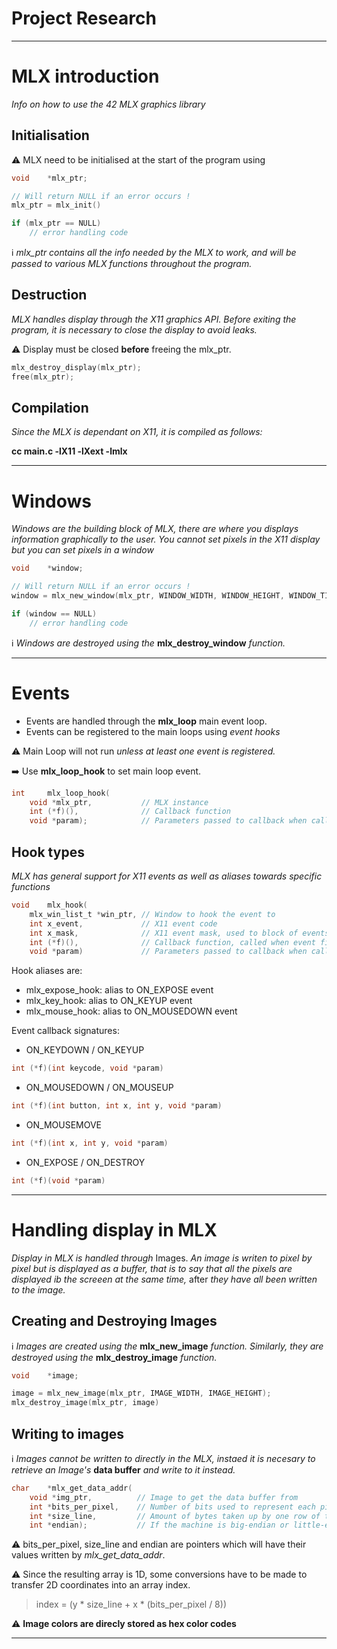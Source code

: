 # Project Research

---

# MLX introduction

_Info on how to use the 42 MLX graphics library_

## Initialisation

⚠️  MLX need to be initialised at the start of the program using

```c
void    *mlx_ptr;

// Will return NULL if an error occurs !
mlx_ptr = mlx_init()

if (mlx_ptr == NULL)
    // error handling code
```

ℹ️  _mlx_ptr contains all the info needed by the MLX to work, and will be passed
to various MLX functions throughout the program._

## Destruction

_MLX handles display through the X11 graphics API. Before exiting the program,
it is necessary to close the display to avoid leaks._

⚠️  Display must be closed **before** freeing the mlx_ptr.

```c
mlx_destroy_display(mlx_ptr);
free(mlx_ptr);
```


## Compilation

_Since the MLX is dependant on X11, it is compiled as follows:_

**cc main.c -lX11 -lXext -lmlx**

---

# Windows

_Windows are the building block of MLX, there are where you displays information
graphically to the user. You cannot set pixels in the X11 display but you can
set pixels in a window_

```c
void    *window;

// Will return NULL if an error occurs !
window = mlx_new_window(mlx_ptr, WINDOW_WIDTH, WINDOW_HEIGHT, WINDOW_TITLE);

if (window == NULL)
    // error handling code
```

ℹ️  _Windows are destroyed using the_ **mlx_destroy_window** _function._

---

# Events

* Events are handled through the **mlx_loop** main event loop.
* Events can be registered to the main loops using _event hooks_

⚠️  Main Loop will not run _unless at least one event is registered._

➡️  Use **mlx_loop_hook** to set main loop event.

```c
int		mlx_loop_hook(
    void *mlx_ptr,           // MLX instance
    int (*f)(),              // Callback function
    void *param);            // Parameters passed to callback when called
```

## Hook types

_MLX has general support for X11 events as well as aliases towards specific
functions_

```c
void    mlx_hook(
    mlx_win_list_t *win_ptr, // Window to hook the event to
    int x_event,             // X11 event code
    int x_mask,              // X11 event mask, used to block of events
    int (*f)(),              // Callback function, called when event fires
    void *param)             // Parameters passed to callback when called
```

Hook aliases are:

- mlx_expose_hook: alias to ON_EXPOSE event
- mlx_key_hook: alias to ON_KEYUP event
- mlx_mouse_hook: alias to ON_MOUSEDOWN event

Event callback signatures:

- ON_KEYDOWN / ON_KEYUP
```c
int (*f)(int keycode, void *param)
```

- ON_MOUSEDOWN / ON_MOUSEUP
```c
int (*f)(int button, int x, int y, void *param)
```

- ON_MOUSEMOVE
```c
int (*f)(int x, int y, void *param)
```

- ON_EXPOSE / ON_DESTROY
```c
int (*f)(void *param)
```

---

# Handling display in MLX

_Display in MLX is handled through_ Images. _An image is writen to pixel by
pixel but is displayed as a buffer, that is to say that all the pixels are
displayed ib the screeen at the same time,_ after _they have all been written to
the image._

## Creating and Destroying Images

ℹ️  _Images are created using the_ **mlx_new_image** _function. Similarly, they
are destroyed using the_ **mlx_destroy_image** _function._

```c
void    *image;

image = mlx_new_image(mlx_ptr, IMAGE_WIDTH, IMAGE_HEIGHT);
mlx_destroy_image(mlx_ptr, image)
```

## Writing to images

ℹ️  _Images cannot be written to directly in the MLX, instaed it is necesary to
retrieve an Image's_ **data buffer** _and write to it instead._

```c
char	*mlx_get_data_addr(
    void *img_ptr,          // Image to get the data buffer from
    int *bits_per_pixel,    // Number of bits used to represent each pixel
    int *size_line,         // Amount of bytes taken up by one row of the image
    int *endian);           // If the machine is big-endian or little-endian
```

⚠️  bits_per_pixel, size_line and endian are pointers which will have their
values written by _mlx_get_data_addr_.

⚠️  Since the resulting array is 1D, some conversions have to be made to transfer
2D coordinates into an array index.

> index = (y * size_line + x * (bits_per_pixel / 8))

⚠️  **Image colors are direcly stored as hex color codes**

---
